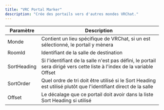 ```yaml
---
title: "VRC Portal Marker"
description: "Crée des portails vers d'autres mondes VRChat."
---
```

| Paramètre | Description                                                                   |
| --- |-------------------------------------------------------------------------------|
| Monde | Contient un lieu spécifique de VRChat, si un est sélectionné, le portail y mènera |
| RoomId | Identifiant de la salle de destination                                                 |
| SortHeading | Si l'identifiant de la salle n'est pas défini, le portail sera dirigé vers cette liste à l'index de la variable Offset       |
| SortOrder | Quel ordre de tri doit être utilisé si le Sort Heading est utilisé plutôt que l'identifiant direct de la salle             |
| Offset | Le décalage que ce portail doit avoir dans la liste Sort Heading si utilisé                       |